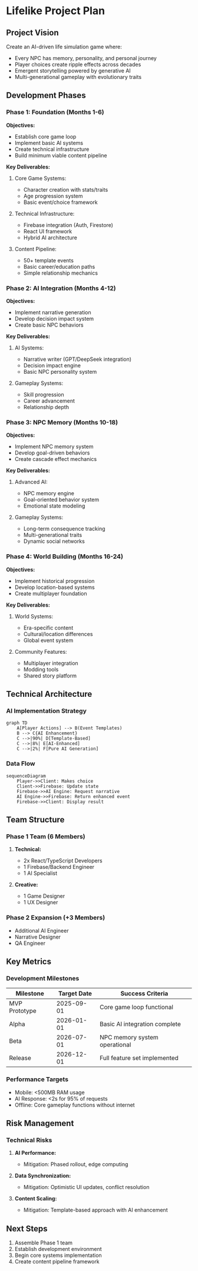 # Lifelike Project Plan

## Project Vision
Create an AI-driven life simulation game where:
- Every NPC has memory, personality, and personal journey
- Player choices create ripple effects across decades
- Emergent storytelling powered by generative AI
- Multi-generational gameplay with evolutionary traits

## Development Phases

### Phase 1: Foundation (Months 1-6)
**Objectives:**
- Establish core game loop
- Implement basic AI systems
- Create technical infrastructure
- Build minimum viable content pipeline

**Key Deliverables:**
1. Core Game Systems:
   - Character creation with stats/traits
   - Age progression system
   - Basic event/choice framework

2. Technical Infrastructure:
   - Firebase integration (Auth, Firestore)
   - React UI framework
   - Hybrid AI architecture

3. Content Pipeline:
   - 50+ template events
   - Basic career/education paths
   - Simple relationship mechanics

### Phase 2: AI Integration (Months 4-12)
**Objectives:**
- Implement narrative generation
- Develop decision impact system
- Create basic NPC behaviors

**Key Deliverables:**
1. AI Systems:
   - Narrative writer (GPT/DeepSeek integration)
   - Decision impact engine
   - Basic NPC personality system

2. Gameplay Systems:
   - Skill progression
   - Career advancement
   - Relationship depth

### Phase 3: NPC Memory (Months 10-18)
**Objectives:**
- Implement NPC memory system
- Develop goal-driven behaviors
- Create cascade effect mechanics

**Key Deliverables:**
1. Advanced AI:
   - NPC memory engine
   - Goal-oriented behavior system
   - Emotional state modeling

2. Gameplay Systems:
   - Long-term consequence tracking
   - Multi-generational traits
   - Dynamic social networks

### Phase 4: World Building (Months 16-24)
**Objectives:**
- Implement historical progression
- Develop location-based systems
- Create multiplayer foundation

**Key Deliverables:**
1. World Systems:
   - Era-specific content
   - Cultural/location differences
   - Global event system

2. Community Features:
   - Multiplayer integration
   - Modding tools
   - Shared story platform

## Technical Architecture

### AI Implementation Strategy
```mermaid
graph TD
    A[Player Actions] --> B(Event Templates)
    B --> C{AI Enhancement}
    C -->|90%| D[Template-Based]
    C -->|8%| E[AI-Enhanced]
    C -->|2%| F[Pure AI Generation]
```

### Data Flow
```mermaid
sequenceDiagram
    Player->>Client: Makes choice
    Client->>Firebase: Update state
    Firebase->>AI Engine: Request narrative
    AI Engine->>Firebase: Return enhanced event
    Firebase->>Client: Display result
```

## Team Structure

### Phase 1 Team (6 Members)
1. **Technical:**
   - 2x React/TypeScript Developers
   - 1 Firebase/Backend Engineer
   - 1 AI Specialist

2. **Creative:**
   - 1 Game Designer
   - 1 UX Designer

### Phase 2 Expansion (+3 Members)
- Additional AI Engineer
- Narrative Designer
- QA Engineer

## Key Metrics

### Development Milestones
| Milestone | Target Date | Success Criteria |
|-----------|------------|------------------|
| MVP Prototype | 2025-09-01 | Core game loop functional |
| Alpha | 2026-01-01 | Basic AI integration complete |
| Beta | 2026-07-01 | NPC memory system operational |
| Release | 2026-12-01 | Full feature set implemented |

### Performance Targets
- Mobile: <500MB RAM usage
- AI Response: <2s for 95% of requests
- Offline: Core gameplay functions without internet

## Risk Management

### Technical Risks
1. **AI Performance:**
   - Mitigation: Phased rollout, edge computing

2. **Data Synchronization:**
   - Mitigation: Optimistic UI updates, conflict resolution

3. **Content Scaling:**
   - Mitigation: Template-based approach with AI enhancement

## Next Steps
1. Assemble Phase 1 team
2. Establish development environment
3. Begin core systems implementation
4. Create content pipeline framework